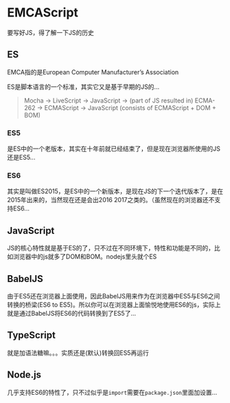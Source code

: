 # EMCAScript

要写好JS，得了解一下JS的历史

## ES

EMCA指的是European Computer Manufacturer’s Association

ES是脚本语言的一个标准，其实它又是基于早期的JS的...

> Mocha -> LiveScript -> JavaScript -> (part of JS resulted in) ECMA-262 -> ECMAScript -> JavaScript (consists of ECMAScript + DOM + BOM)

### ES5

是ES中的一个老版本，其实在十年前就已经结束了，但是现在浏览器所使用的JS还是ES5...

### ES6

其实是叫做ES2015，是ES中的一个新版本，是现在JS的下一个迭代版本了，是在2015年出来的，当然现在还是会出2016 2017之类的。（虽然现在的浏览器还不支持ES6...

## JavaScript

JS的核心特性就是基于ES的了，只不过在不同环境下，特性和功能是不同的，比如浏览器中的js就多了DOM和BOM。nodejs里头就个ES

## BabelJS

由于ES5还在浏览器上面使用，因此BabelJS用来作为在浏览器中ES5与ES6之间转换的桥梁(ES6 to ES5)。所以你可以在浏览器上面愉悦地使用ES6的js，实际上就是通过BabelJS将ES6的代码转换到了ES5了...

## TypeScript

就是加语法糖嘛。。。实质还是(默认)转换回ES5再运行

## Node.js

几乎支持ES6的特性了，只不过似乎是`import`需要在`package.json`里面加设置...
